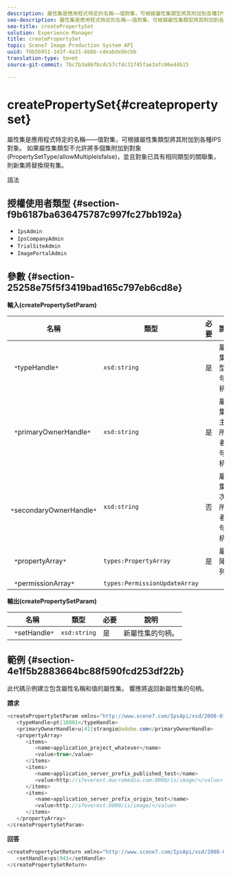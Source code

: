 ```yaml
---
description: 屬性集是應用程式特定的名稱——值對集，可根據屬性集類型將其附加到各種IPS對象。 如果屬性集類型不允許將多個集附加到對象(PropertySetType/allowMultipleisfalse)，並且對象已具有相同類型的關聯集，則新集將替換現有集。
seo-description: 屬性集是應用程式特定的名稱——值對集，可根據屬性集類型將其附加到各種IPS對象。 如果屬性集類型不允許將多個集附加到對象(PropertySetType/allowMultipleisfalse)，並且對象已具有相同類型的關聯集，則新集將替換現有集。
seo-title: createPropertySet
solution: Experience Manager
title: createPropertySet
topic: Scene7 Image Production System API
uuid: f0b5b951-143f-4a31-bb6b-cdeabdebbcbb
translation-type: tm+mt
source-git-commit: 7bc7b3a86fbcdc57cfdc31745fae3afc06e44b15

---
```



# createPropertySet{#createpropertyset}

屬性集是應用程式特定的名稱——值對集，可根據屬性集類型將其附加到各種IPS對象。 如果屬性集類型不允許將多個集附加到對象(PropertySetType/allowMultipleisfalse)，並且對象已具有相同類型的關聯集，則新集將替換現有集。

語法

## 授權使用者類型 {#section-f9b6187ba636475787c997fc27bb192a}

* `IpsAdmin`
* `IpsCompanyAdmin`
* `TrialSiteAdmin`
* `ImagePortalAdmin`

## 參數 {#section-25258e75f5f3419bad165c797eb6cd8e}

**輸入(createPropertySetParam)**

| 名稱 | 類型 | 必要 | 說明 |
|---|---|---|---|
| ` *`typeHandle`*` | `xsd:string` | 是 | 屬性集類型的句柄。 |
| ` *`primaryOwnerHandle`*` | `xsd:string` | 是 | 屬性集的主要所有者的句柄。 |
| ` *`secondaryOwnerHandle`*` | `xsd:string` | 否 | 屬性集的次要所有者的句柄。 |
| ` *`propertyArray`*` | `types:PropertyArray` | 是 | 屬性陣列。 |
| ` *`permissionArray`*` | `types:PermissionUpdateArray` |  |  |

**輸出(createPropertySetParam)**

| 名稱 | 類型 | 必要 | 說明 |
|---|---|---|---|
| ` *`setHandle`*` | `xsd:string` | 是 | 新屬性集的句柄。 |

## 範例 {#section-4e1f5b2883664bc88f590fcd253df22b}

此代碼示例建立包含屬性名稱和值的屬性集。 響應將返回新屬性集的句柄。

**請求**

```java
<createPropertySetParam xmlns="http://www.scene7.com/IpsApi/xsd/2008-01-15">
   <typeHandle>pt|10801</typeHandle>
   <primaryOwnerHandle>u|41|strangio@adobe.com</primaryOwnerHandle>
   <propertyArray>
      <items>
         <name>application_project_whatever</name>
         <value>true</value>
      </items>
      <items>
         <name>application_server_prefix_published_test</name>
         <value>http://s7everest.macromedia.com:8080/is/image/</value>
      </items>
      <items>
         <name>application_server_prefix_origin_test</name>
         <value>http://s7everest:8080/is/image/</value>
      </items>
   </propertyArray>
</createPropertySetParam>
```

**回答**

```java
<createPropertySetReturn xmlns="http://www.scene7.com/IpsApi/xsd/2008-01-15">
   <setHandle>ps|941</setHandle>
</createPropertySetReturn>
```

